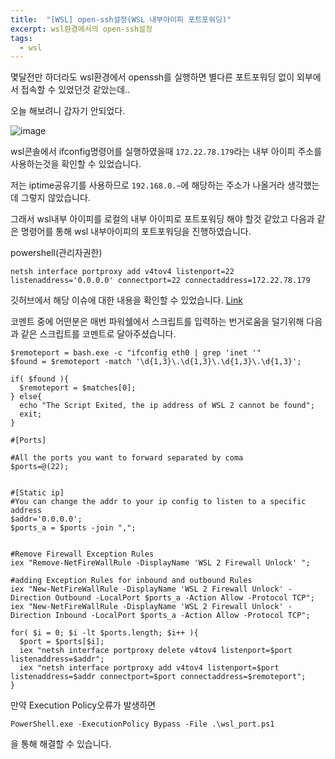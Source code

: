 ```yaml
---
title:  "[WSL] open-ssh설정(WSL 내부아이피 포트포워딩)"
excerpt: wsl환경에서의 open-ssh설정
tags:
  - wsl
---
```


몇달전만 하더라도 wsl환경에서 openssh를 실행하면 별다른 포트포워딩 없이 외부에서 접속할 수 있었던것 같았는데..

오늘 해보려니 갑자기 안되었다.

![image](https://user-images.githubusercontent.com/28651727/128743742-5707dfe9-1575-438a-b182-61f35f401a95.png)

wsl콘솔에서 ifconfig명령어를 실행하였을때 `172.22.78.179`라는 내부 아이피 주소를 사용하는것을 확인할 수 있었습니다.

저는 iptime공유기를 사용하므로 `192.168.0.~`에 해당하는 주소가 나올거라 생각했는데 그렇지 않았습니다. 

그래서 wsl내부 아이피를 로컬의 내부 아이피로 포트포워딩 해야 할것 같았고 다음과 같은 명령어를 통해 wsl 내부아이피의 포트포워딩을 진행하였습니다.

powershell(관리자권한)
```
netsh interface portproxy add v4tov4 listenport=22 listenaddress='0.0.0.0' connectport=22 connectaddress=172.22.78.179
```

깃허브에서 해당 이슈에 대한 내용을 확인할 수 있었습니다.
[Link](https://github.com/microsoft/WSL/issues/4150#issuecomment-504209723)

코멘트 중에 어떤분은 매번 파워쉘에서 스크립트를 입력하는 번거로움을 덜기위해 다음과 같은 스크립트를 코멘트로 달아주셨습니다.

```
$remoteport = bash.exe -c "ifconfig eth0 | grep 'inet '"
$found = $remoteport -match '\d{1,3}\.\d{1,3}\.\d{1,3}\.\d{1,3}';

if( $found ){
  $remoteport = $matches[0];
} else{
  echo "The Script Exited, the ip address of WSL 2 cannot be found";
  exit;
}

#[Ports]

#All the ports you want to forward separated by coma
$ports=@(22);


#[Static ip]
#You can change the addr to your ip config to listen to a specific address
$addr='0.0.0.0';
$ports_a = $ports -join ",";


#Remove Firewall Exception Rules
iex "Remove-NetFireWallRule -DisplayName 'WSL 2 Firewall Unlock' ";

#adding Exception Rules for inbound and outbound Rules
iex "New-NetFireWallRule -DisplayName 'WSL 2 Firewall Unlock' -Direction Outbound -LocalPort $ports_a -Action Allow -Protocol TCP";
iex "New-NetFireWallRule -DisplayName 'WSL 2 Firewall Unlock' -Direction Inbound -LocalPort $ports_a -Action Allow -Protocol TCP";

for( $i = 0; $i -lt $ports.length; $i++ ){
  $port = $ports[$i];
  iex "netsh interface portproxy delete v4tov4 listenport=$port listenaddress=$addr";
  iex "netsh interface portproxy add v4tov4 listenport=$port listenaddress=$addr connectport=$port connectaddress=$remoteport";
}
```

만약 Execution Policy오류가 발생하면
```
PowerShell.exe -ExecutionPolicy Bypass -File .\wsl_port.ps1
```
을 통해 해결할 수 있습니다.